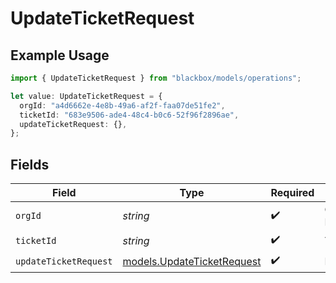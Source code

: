 # UpdateTicketRequest

## Example Usage

```typescript
import { UpdateTicketRequest } from "blackbox/models/operations";

let value: UpdateTicketRequest = {
  orgId: "a4d6662e-4e8b-49a6-af2f-faa07de51fe2",
  ticketId: "683e9506-ade4-48c4-b0c6-52f96f2896ae",
  updateTicketRequest: {},
};
```

## Fields

| Field                                                             | Type                                                              | Required                                                          | Description                                                       |
| ----------------------------------------------------------------- | ----------------------------------------------------------------- | ----------------------------------------------------------------- | ----------------------------------------------------------------- |
| `orgId`                                                           | *string*                                                          | :heavy_check_mark:                                                | Organization ID                                                   |
| `ticketId`                                                        | *string*                                                          | :heavy_check_mark:                                                | Ticket ID                                                         |
| `updateTicketRequest`                                             | [models.UpdateTicketRequest](../../models/updateticketrequest.md) | :heavy_check_mark:                                                | N/A                                                               |